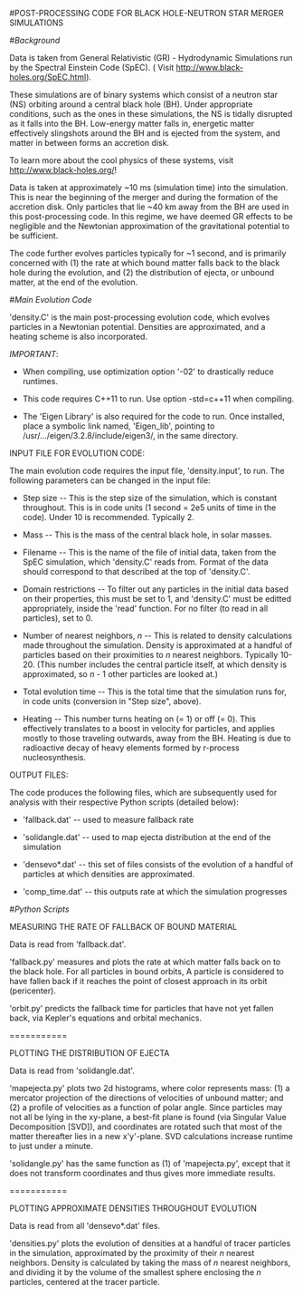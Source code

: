 #POST-PROCESSING CODE FOR BLACK HOLE-NEUTRON STAR MERGER SIMULATIONS


#_Background_

Data is taken from General Relativistic (GR) - Hydrodynamic Simulations
run by the Spectral Einstein Code (SpEC). ( Visit http://www.black-holes.org/SpEC.html).

These simulations are of binary systems which consist of a neutron star (NS) orbiting around a central black hole (BH). Under appropriate conditions, such as the ones in these simulations, the NS is tidally disrupted as it falls into the BH. Low-energy matter falls in, energetic matter effectively slingshots around the BH and is ejected from the system, and matter in between forms an accretion disk.

To learn more about the cool physics of these systems, visit http://www.black-holes.org/!

Data is taken at approximately ~10 ms (simulation time) into the simulation. This is near the beginning of the merger and during the formation of the accretion disk. Only particles that lie ~40 km away from the BH are used in this post-processing code. In this regime, we have deemed GR effects to be negligible and the Newtonian approximation of the gravitational potential to be sufficient.


The code further evolves particles typically for ~1 second, and is primarily concerned with (1) the rate at which bound matter falls back to the black hole during the evolution, and (2) the distribution of ejecta, or unbound matter, at the end of the evolution.


#_Main Evolution Code_

'density.C' is the main post-processing evolution code, which evolves particles in a Newtonian potential. Densities are approximated, and a heating scheme is also incorporated.

*IMPORTANT*:

+ When compiling, use optimization option '-02' to drastically reduce runtimes.

+ This code requires C++11 to run. Use option -std=c++11 when compiling.

+ The 'Eigen Library' is also required for the code to run. Once installed, place a symbolic link named, 'Eigen_lib', pointing to /usr/.../eigen/3.2.8/include/eigen3/, in the same directory.

INPUT FILE FOR EVOLUTION CODE:

The main evolution code requires the input file, 'density.input', to run. The following parameters can be changed in the input file:

* Step size
-- This is the step size of the simulation, which is constant throughout. This is in code units (1 second = 2e5 units of time in the code). Under 10 is recommended. Typically 2.

* Mass
-- This is the mass of the central black hole, in solar masses.

* Filename
-- This is the name of the file of initial data, taken from the SpEC simulation, which 'density.C' reads from. Format of the data should correspond to that described at the top of 'density.C'.

* Domain restrictions
-- To filter out any particles in the initial data based on their properties, this must be set to 1, and 'density.C' must be editted appropriately, inside the 'read' function. For no filter (to read in all particles), set to 0.

* Number of nearest neighbors, _n_
-- This is related to density calculations made throughout the simulation. Density is approximated at a handful of particles based on their proximities to _n_ nearest neighbors. Typically 10-20. (This number includes the central particle itself, at which density is approximated, so _n_ - 1 other particles are looked at.)

* Total evolution time
-- This is the total time that the simulation runs for, in code units (conversion in "Step size", above).

* Heating
-- This number turns heating on (= 1) or off (= 0). This effectively translates to a boost in velocity for particles, and applies mostly to those traveling outwards, away from the BH. Heating is due to radioactive decay of heavy elements formed by r-process nucleosynthesis.

OUTPUT FILES:

The code produces the following files, which are subsequently used for analysis with their respective Python scripts (detailed below):

* 'fallback.dat' -- used to measure fallback rate

* 'solidangle.dat' -- used to map ejecta distribution at the end of the simulation

* 'densevo*.dat' -- this set of files consists of the evolution of a handful of particles at which densities are approximated. 


* 'comp_time.dat' -- this outputs rate at which the simulation progresses


#_Python Scripts_

MEASURING THE RATE OF FALLBACK OF BOUND MATERIAL

Data is read from 'fallback.dat'.

'fallback.py' measures and plots the rate at which matter falls back on to the black hole. For all particles in bound orbits, A particle is considered to have fallen back if it reaches the point of closest approach in its orbit (pericenter).

'orbit.py' predicts the fallback time for particles that have not yet fallen back, via Kepler's equations and orbital mechanics.

===========

PLOTTING THE DISTRIBUTION OF EJECTA

Data is read from 'solidangle.dat'.

'mapejecta.py' plots two 2d histograms, where color represents mass: (1) a mercator projection of the directions of velocities of unbound matter; and (2) a profile of velocities as a function of polar angle. Since particles may not all be lying in the xy-plane, a best-fit plane is found (via Singular Value Decomposition [SVD]), and coordinates are rotated such that most of the matter thereafter lies in a new x'y'-plane. SVD calculations increase runtime to just under a minute.

'solidangle.py' has the same function as (1) of 'mapejecta.py', except that it does not transform coordinates and thus gives more immediate results.

===========

PLOTTING APPROXIMATE DENSITIES THROUGHOUT EVOLUTION

Data is read from all 'densevo*.dat' files.

'densities.py' plots the evolution of densities at a handful of tracer particles in the simulation, approximated by the proximity of their _n_ nearest neighbors. Density is calculated by taking the mass of _n_ nearest neighbors, and dividing it by the volume of the smallest sphere enclosing the _n_ particles, centered at the tracer particle.









